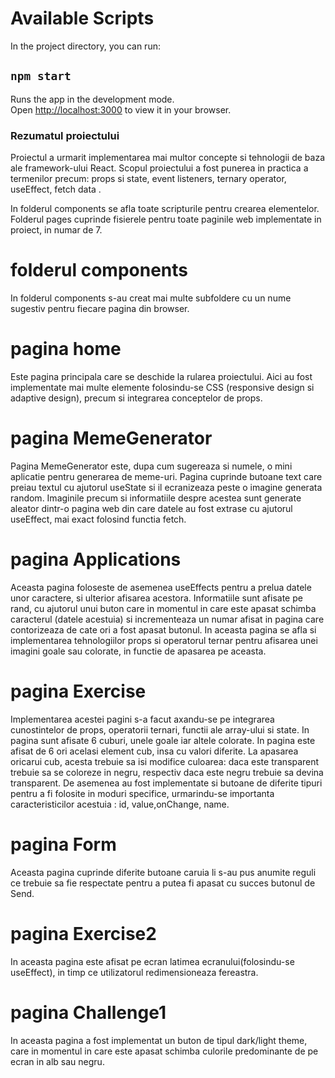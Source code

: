 
# Available Scripts

In the project directory, you can run:

## `npm start`

Runs the app in the development mode.\
Open [http://localhost:3000](http://localhost:3000) to view it in your browser.

### Rezumatul proiectului
Proiectul a urmarit implementarea mai multor concepte si tehnologii de baza ale framework-ului React. Scopul proiectului a fost punerea in practica a termenilor precum: props si state, event listeners, ternary operator, useEffect, fetch data .
 
In folderul components se afla toate scripturile pentru crearea elementelor. Folderul pages cuprinde fisierele pentru toate paginile web implementate in proiect, in numar de 7.

# folderul components
In folderul components s-au creat mai multe subfoldere cu un nume sugestiv pentru fiecare pagina din browser.

# pagina home
Este pagina principala care se deschide la rularea proiectului. Aici au fost implementate mai multe elemente folosindu-se CSS (responsive design si adaptive design), precum si integrarea conceptelor de props.

# pagina MemeGenerator
Pagina MemeGenerator este, dupa cum sugereaza si numele, o mini aplicatie pentru generarea de meme-uri. Pagina cuprinde butoane text care preiau textul cu ajutorul useState si il ecranizeaza peste o imagine generata random. Imaginile precum si informatiile despre acestea sunt generate aleator dintr-o pagina web din care datele au fost extrase cu ajutorul useEffect, mai exact folosind functia fetch.

# pagina Applications
Aceasta pagina foloseste de asemenea useEffects pentru a prelua datele unor caractere, si ulterior afisarea acestora. Informatiile sunt afisate pe rand, cu ajutorul unui buton care in momentul in care este apasat schimba caracterul (datele acestuia) si incrementeaza un numar afisat in pagina care contorizeaza de cate ori a fost apasat butonul.
In aceasta pagina se afla si implementarea tehnologiilor props si operatorul ternar pentru afisarea unei imagini goale sau colorate, in functie de apasarea pe aceasta.

# pagina Exercise
Implementarea acestei pagini s-a facut axandu-se pe integrarea cunostintelor de props, operatorii ternari, functii ale array-ului si state. In pagina sunt afisate 6 cuburi, unele goale iar altele colorate. In pagina este afisat de 6 ori acelasi element cub, insa cu valori diferite. La apasarea oricarui cub, acesta trebuie sa isi modifice culoarea: daca este transparent trebuie sa se coloreze in negru, respectiv daca este negru trebuie sa devina transparent.
De asemenea au fost implementate si butoane de diferite tipuri pentru a fi folosite in moduri specifice, urmarindu-se importanta caracteristicilor acestuia : id, value,onChange, name.

# pagina Form
Aceasta pagina cuprinde diferite butoane caruia li s-au pus anumite reguli ce trebuie sa fie respectate pentru a putea fi apasat cu succes butonul de Send.

# pagina Exercise2
In aceasta pagina este afisat pe ecran latimea ecranului(folosindu-se useEffect), in timp ce utilizatorul redimensioneaza fereastra.

# pagina Challenge1
In aceasta pagina a fost implementat un buton de tipul dark/light theme, care in momentul in care este apasat schimba culorile predominante de pe ecran in alb sau negru.